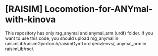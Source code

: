 # [RAISIM] Locomotion-for-ANYmal-with-kinova

This repository has only rsg_anymal and anymal_arm (urdf) folder. If you want to use this code, you should upload rsg_anymal in raisimLib/raisimGymTorch/raisimGymTorch/env/envs/, anymal_arm in raisimLib/rsc/.
